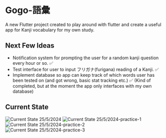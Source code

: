 # Gogo-語彙

A new Flutter project created to play around with flutter and create a useful app for Kanji vocabulary for my own study.

## Next Few Ideas

- Notification system for prompting the user for a random kanji question every hour or so. ✅
- Test interface for user to input フリガナ(furigana) reading of a Kanji. ✅
- Implement database so app can keep track of which words user has been tested on (and got wrong, basic stat tracking etc.) ✅ (Kind of completed, but at the moment the app only interfaces with my own database)

## Current State

![Current State 25/5/2024](https://github.com/ilaylow/gogo-goi/assets/45478832/a53d06fb-fdcc-4844-8642-09c46d21b048)
![Current State 25/5/2024-practice-1](https://github.com/ilaylow/gogo-goi/assets/45478832/8ef51d7a-543b-4f52-97a6-1bf66c7395f4)
![Current State 25/5/2024-practice-2](https://github.com/ilaylow/gogo-goi/assets/45478832/ae35cd2b-7129-431b-b862-2f4fb8ea1945)
![Current State 25/5/2024-practice-3](https://github.com/ilaylow/gogo-goi/assets/45478832/1a11b694-965b-4e55-8199-2abc40004163)

